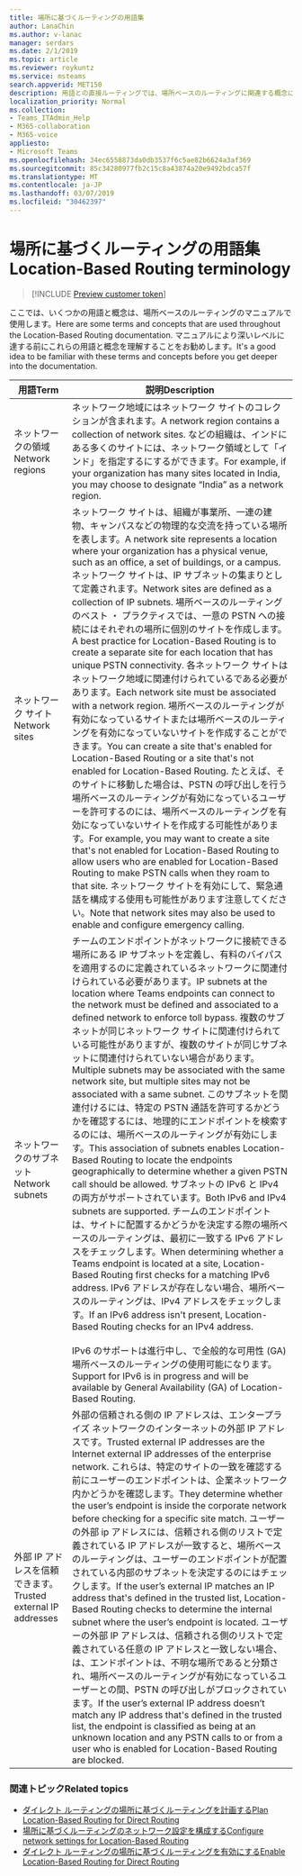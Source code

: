 ```yaml
---
title: 場所に基づくルーティングの用語集
author: LanaChin
ms.author: v-lanac
manager: serdars
ms.date: 2/1/2019
ms.topic: article
ms.reviewer: roykuntz
ms.service: msteams
search.appverid: MET150
description: 用語との直接ルーティングでは、場所ベースのルーティングに関連する概念について説明します。
localization_priority: Normal
ms.collection:
- Teams_ITAdmin_Help
- M365-collaboration
- M365-voice
appliesto:
- Microsoft Teams
ms.openlocfilehash: 34ec6558873da0db3537f6c5ae82b6624a3af369
ms.sourcegitcommit: 85c34280977fb2c15c8a43874a20e9492bdca57f
ms.translationtype: MT
ms.contentlocale: ja-JP
ms.lasthandoff: 03/07/2019
ms.locfileid: "30462397"
---
```

# <a name="location-based-routing-terminology"></a><span data-ttu-id="24fdb-103">場所に基づくルーティングの用語集</span><span class="sxs-lookup"><span data-stu-id="24fdb-103">Location-Based Routing terminology</span></span>

> [!INCLUDE [Preview customer token](includes/preview-feature.md)] 

<span data-ttu-id="24fdb-104">ここでは、いくつかの用語と概念は、場所ベースのルーティングのマニュアルで使用します。</span><span class="sxs-lookup"><span data-stu-id="24fdb-104">Here are some terms and concepts that are used throughout the Location-Based Routing documentation.</span></span> <span data-ttu-id="24fdb-105">マニュアルにより深いレベルに達する前にこれらの用語と概念を理解することをお勧めします。</span><span class="sxs-lookup"><span data-stu-id="24fdb-105">It's a good idea to be familiar with these terms and concepts before you get deeper into the documentation.</span></span>

|<span data-ttu-id="24fdb-106">用語</span><span class="sxs-lookup"><span data-stu-id="24fdb-106">Term</span></span>  |<span data-ttu-id="24fdb-107">説明</span><span class="sxs-lookup"><span data-stu-id="24fdb-107">Description</span></span>  |
|---------|---------|
|<span data-ttu-id="24fdb-108">ネットワークの領域</span><span class="sxs-lookup"><span data-stu-id="24fdb-108">Network regions</span></span>     | <span data-ttu-id="24fdb-109">ネットワーク地域にはネットワーク サイトのコレクションが含まれます。</span><span class="sxs-lookup"><span data-stu-id="24fdb-109">A network region contains a collection of network sites.</span></span> <span data-ttu-id="24fdb-110">などの組織は、インドにある多くのサイトには、ネットワーク領域として「インド」を指定するにするができます。</span><span class="sxs-lookup"><span data-stu-id="24fdb-110">For example, if your organization has many sites located in India, you may choose to designate “India” as a network region.</span></span>        |
|<span data-ttu-id="24fdb-111">ネットワーク サイト</span><span class="sxs-lookup"><span data-stu-id="24fdb-111">Network sites</span></span>    | <span data-ttu-id="24fdb-112">ネットワーク サイトは、組織が事業所、一連の建物、キャンパスなどの物理的な交流を持っている場所を表します。</span><span class="sxs-lookup"><span data-stu-id="24fdb-112">A network site represents a location where your organization has a physical venue, such as an office, a set of buildings, or a campus.</span></span> <span data-ttu-id="24fdb-113">ネットワーク サイトは、IP サブネットの集まりとして定義されます。</span><span class="sxs-lookup"><span data-stu-id="24fdb-113">Network sites are defined as a collection of IP subnets.</span></span> <span data-ttu-id="24fdb-114">場所ベースのルーティングのベスト ・ プラクティスでは、一意の PSTN への接続にはそれぞれの場所に個別のサイトを作成します。</span><span class="sxs-lookup"><span data-stu-id="24fdb-114">A best practice for Location-Based Routing is to create a separate site for each location that has unique PSTN connectivity.</span></span>  <span data-ttu-id="24fdb-115">各ネットワーク サイトはネットワーク地域に関連付けられているである必要があります。</span><span class="sxs-lookup"><span data-stu-id="24fdb-115">Each network site must be associated with a network region.</span></span> <span data-ttu-id="24fdb-116">場所ベースのルーティングが有効になっているサイトまたは場所ベースのルーティングを有効になっていないサイトを作成することができます。</span><span class="sxs-lookup"><span data-stu-id="24fdb-116">You can create a site that's enabled for Location-Based Routing or a site that's not enabled for Location-Based Routing.</span></span> <span data-ttu-id="24fdb-117">たとえば、そのサイトに移動した場合は、PSTN の呼び出しを行う場所ベースのルーティングが有効になっているユーザーを許可するのには、場所ベースのルーティングを有効になっていないサイトを作成する可能性があります。</span><span class="sxs-lookup"><span data-stu-id="24fdb-117">For example, you may want to create a site that's not enabled for Location-Based Routing to allow users who are enabled for Location-Based Routing to make PSTN calls when they roam to that site.</span></span> <span data-ttu-id="24fdb-118">ネットワーク サイトを有効にして、緊急通話を構成する使用も可能性があります注意してください。</span><span class="sxs-lookup"><span data-stu-id="24fdb-118">Note that network sites may also be used to enable and configure emergency calling.</span></span>        |
|<span data-ttu-id="24fdb-119">ネットワークのサブネット</span><span class="sxs-lookup"><span data-stu-id="24fdb-119">Network subnets</span></span>     |<span data-ttu-id="24fdb-120">チームのエンドポイントがネットワークに接続できる場所にある IP サブネットを定義し、有料のバイパスを適用するのに定義されているネットワークに関連付けられている必要があります。</span><span class="sxs-lookup"><span data-stu-id="24fdb-120">IP subnets at the location where Teams endpoints can connect to the network must be defined and associated to a defined network to enforce toll bypass.</span></span> <span data-ttu-id="24fdb-121">複数のサブネットが同じネットワーク サイトに関連付けられている可能性がありますが、複数のサイトが同じサブネットに関連付けられていない場合があります。</span><span class="sxs-lookup"><span data-stu-id="24fdb-121">Multiple subnets may be associated with the same network site, but multiple sites may not be associated with a same subnet.</span></span> <span data-ttu-id="24fdb-122">このサブネットを関連付けるには、特定の PSTN 通話を許可するかどうかを確認するには、地理的にエンドポイントを検索するのには、場所ベースのルーティングが有効にします。</span><span class="sxs-lookup"><span data-stu-id="24fdb-122">This association of subnets enables Location-Based Routing to locate the endpoints geographically to determine whether a given PSTN call should be allowed.</span></span> <span data-ttu-id="24fdb-123">サブネットの IPv6 と IPv4 の両方がサポートされています。</span><span class="sxs-lookup"><span data-stu-id="24fdb-123">Both IPv6 and IPv4 subnets are supported.</span></span> <span data-ttu-id="24fdb-124">チームのエンドポイントは、サイトに配置するかどうかを決定する際の場所ベースのルーティングは、最初に一致する IPv6 アドレスをチェックします。</span><span class="sxs-lookup"><span data-stu-id="24fdb-124">When determining whether a Teams endpoint is located at a site, Location-Based Routing first checks for a matching IPv6 address.</span></span> <span data-ttu-id="24fdb-125">IPv6 アドレスが存在しない場合、場所ベースのルーティングは、IPv4 アドレスをチェックします。</span><span class="sxs-lookup"><span data-stu-id="24fdb-125">If an IPv6 address isn't present, Location-Based Routing checks for an IPv4 address.</span></span> <br><br><span data-ttu-id="24fdb-126">IPv6 のサポートは進行中し、で全般的な可用性 (GA) 場所ベースのルーティングの使用可能になります。</span><span class="sxs-lookup"><span data-stu-id="24fdb-126">Support for IPv6 is in progress and will be available by General Availability (GA) of Location-Based Routing.</span></span>          |
|<span data-ttu-id="24fdb-127">外部 IP アドレスを信頼できます。</span><span class="sxs-lookup"><span data-stu-id="24fdb-127">Trusted external IP addresses</span></span>    |<span data-ttu-id="24fdb-128">外部の信頼される側の IP アドレスは、エンタープライズ ネットワークのインターネットの外部 IP アドレスです。</span><span class="sxs-lookup"><span data-stu-id="24fdb-128">Trusted external IP addresses are the Internet external IP addresses of the enterprise network.</span></span> <span data-ttu-id="24fdb-129">これらは、特定のサイトの一致を確認する前にユーザーのエンドポイントは、企業ネットワーク内かどうかを確認します。</span><span class="sxs-lookup"><span data-stu-id="24fdb-129">They determine whether the user’s endpoint is inside the corporate network before checking for a specific site match.</span></span> <span data-ttu-id="24fdb-130">ユーザーの外部 ip アドレスには、信頼される側のリストで定義されている IP アドレスが一致すると、場所ベースのルーティングは、ユーザーのエンドポイントが配置されている内部のサブネットを決定するのにはチェックします。</span><span class="sxs-lookup"><span data-stu-id="24fdb-130">If the user’s external IP matches an IP address that's defined in the trusted list, Location-Based Routing checks to determine the internal subnet where the user’s endpoint is located.</span></span> <span data-ttu-id="24fdb-131">ユーザーの外部 IP アドレスは、信頼される側のリストで定義されている任意の IP アドレスと一致しない場合、は、エンドポイントは、不明な場所であると分類され、場所ベースのルーティングが有効になっているユーザーとの間、PSTN の呼び出しがブロックされています。</span><span class="sxs-lookup"><span data-stu-id="24fdb-131">If the user’s external IP address doesn’t match any IP address that's defined in the trusted list, the endpoint is classified as being at an unknown location and any PSTN calls to or from a user who is enabled for Location-Based Routing are blocked.</span></span>          |

### <a name="related-topics"></a><span data-ttu-id="24fdb-132">関連トピック</span><span class="sxs-lookup"><span data-stu-id="24fdb-132">Related topics</span></span>
- [<span data-ttu-id="24fdb-133">ダイレクト ルーティングの場所に基づくルーティングを計画する</span><span class="sxs-lookup"><span data-stu-id="24fdb-133">Plan Location-Based Routing for Direct Routing</span></span>](location-based-routing-plan.md)
- [<span data-ttu-id="24fdb-134">場所に基づくルーティングのネットワーク設定を構成する</span><span class="sxs-lookup"><span data-stu-id="24fdb-134">Configure network settings for Location-Based Routing</span></span>](location-based-routing-configure-network-settings.md)
- [<span data-ttu-id="24fdb-135">ダイレクト ルーティングの場所に基づくルーティングを有効にする</span><span class="sxs-lookup"><span data-stu-id="24fdb-135">Enable Location-Based Routing for Direct Routing</span></span>](location-based-routing-enable.md)
